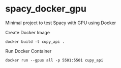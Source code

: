 # spacy_docker_gpu
Minimal project to test Spacy with GPU using Docker


Create Docker Image

`docker build -t cupy_api .`

Run Docker Container

`docker run --gpus all -p 5501:5501 cupy_api`